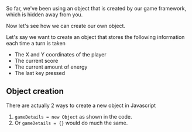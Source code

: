 So far, we've been using an object that is created by our game framework, which is hidden away from you.

Now let's see how we can create our own object.

Let's say we want to create an object that stores the following information each time a turn is taken

- The X and Y coordinates of the player
- The current score
- The current amount of energy
- The last key pressed

## Object creation
There are actually 2 ways to create a new object in Javascript

1. `gameDetails = new Object` as shown in the code.
1. Or `gameDetails = {}` would do much the same.

